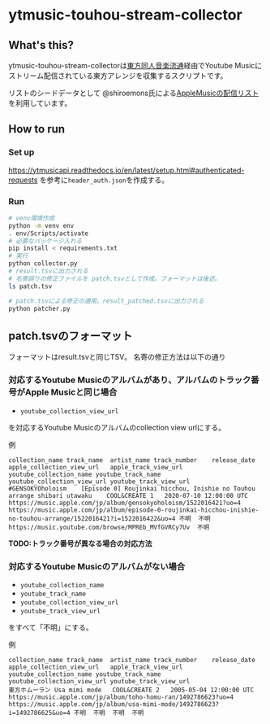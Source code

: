 # ytmusic-touhou-stream-collector

## What's this?

ytmusic-touhou-stream-collectorは[東方同人音楽流通](https://touhou-music.jp/)経由でYoutube Musicにストリーム配信されている東方アレンジを収集するスクリプトです。

リストのシードデータとして @shiroemons氏による[AppleMusicの配信リスト](https://docs.google.com/spreadsheets/d/1h1M6Q0UPGvF8kTIiw0F5c7k0mGlkyhrI4kSkASRV_bw)を利用しています。

## How to run

### Set up

https://ytmusicapi.readthedocs.io/en/latest/setup.html#authenticated-requests を参考に`header_auth.json`を作成する。

### Run

```sh
# venv環境作成
python -m venv env
. env/Scripts/activate
# 必要なパッケージ入れる
pip install < requirements.txt
# 実行
python collector.py
# result.tsvに出力される
# 名寄誤りの修正ファイルを patch.tsvとして作成。フォーマットは後述。
ls patch.tsv

# patch.tsvによる修正の適用。result_patched.tsvに出力される
python patcher.py
```

## patch.tsvのフォーマット

フォーマットはresult.tsvと同じTSV。
名寄の修正方法は以下の通り

### 対応するYoutube Musicのアルバムがあり、アルバムのトラック番号がApple Musicと同じ場合

 * `youtube_collection_view_url`

を対応するYoutube Musicのアルバムのcollection view urlにする。

例
```
collection_name	track_name	artist_name	track_number	release_date	apple_collection_view_url	apple_track_view_url	youtube_collection_name	youtube_track_name	youtube_collection_view_url	youtube_track_view_url
#GENSOKYOholoism	[Episode 0] Roujinkai hicchou, Inishie no Touhou arrange shibari utawaku	COOL&CREATE	1	2020-07-10 12:00:00 UTC	https://music.apple.com/jp/album/gensokyoholoism/1522016421?uo=4	https://music.apple.com/jp/album/episode-0-roujinkai-hicchou-inishie-no-touhou-arrange/1522016421?i=1522016422&uo=4	不明	不明	https://music.youtube.com/browse/MPREb_MVfGVRCy7Uv	不明
```

**TODO:トラック番号が異なる場合の対応方法**

### 対応するYoutube Musicのアルバムがない場合

 * `youtube_collection_name`
 * `youtube_track_name`
 * `youtube_collection_view_url`
 * `youtube_track_view_url`

をすべて「不明」にする。

例
```
collection_name	track_name	artist_name	track_number	release_date	apple_collection_view_url	apple_track_view_url	youtube_collection_name	youtube_track_name	youtube_collection_view_url	youtube_track_view_url
東方ホムーラン	Usa mimi mode	COOL&CREATE	2	2005-05-04 12:00:00 UTC	https://music.apple.com/jp/album/toho-homu-ran/1492786623?uo=4	https://music.apple.com/jp/album/usa-mimi-mode/1492786623?i=1492786625&uo=4	不明	不明	不明	不明
```


